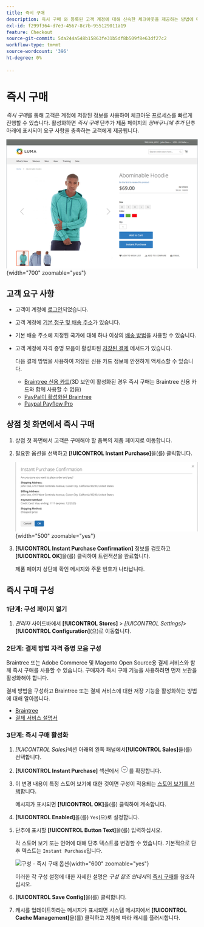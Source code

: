 ```yaml
---
title: 즉시 구매
description: 즉시 구매 와 등록된 고객 계정에 대해 신속한 체크아웃을 제공하는 방법에 대해 알아봅니다.
exl-id: f299f364-d7e3-4567-8c7b-955129011a19
feature: Checkout
source-git-commit: 5da244a548b15863fe31b5df8b509f8e63df27c2
workflow-type: tm+mt
source-wordcount: '396'
ht-degree: 0%

---
```


# 즉시 구매

_즉시 구매_&#x200B;를 통해 고객은 계정에 저장된 정보를 사용하여 체크아웃 프로세스를 빠르게 진행할 수 있습니다. 활성화하면 _즉시 구매_ 단추가 제품 페이지의 _장바구니에 추가_ 단추 아래에 표시되어 요구 사항을 충족하는 고객에게 제공됩니다.

![즉시 구매 옵션이 표시된 제품 페이지](./assets/storefront-checkout-instant-purchase.png){width="700" zoomable="yes"}

## 고객 요구 사항

- 고객이 계정에 [로그인](../customers/customer-sign-in.md)되었습니다.

- 고객 계정에 [기본 청구 및 배송 주소](../customers/account-dashboard-address-book.md)가 있습니다.

- 기본 배송 주소에 지정된 국가에 대해 하나 이상의 [배송 방법](delivery.md)을 사용할 수 있습니다.

- 고객 계정에 자격 증명 모음이 활성화된 [저장된 결제](../stores-purchase/stored-payment-methods.md) 메서드가 있습니다.

  다음 결제 방법을 사용하여 저장된 신용 카드 정보에 안전하게 액세스할 수 있습니다.

   - [Braintree 신용 카드](braintree.md)(3D 보안이 활성화된 경우 즉시 구매는 Braintree 신용 카드와 함께 사용할 수 없음)
   - [PayPal이 활성화된 Braintree](braintree.md)
   - [Paypal Payflow Pro](paypal-payflow-pro.md)

## 상점 첫 화면에서 즉시 구매

1. 상점 첫 화면에서 고객은 구매해야 할 품목의 제품 페이지로 이동합니다.

1. 필요한 옵션을 선택하고 **[!UICONTROL Instant Purchase]**&#x200B;을(를) 클릭합니다.

   ![즉시 구매를 확인하는 확인 대화 상자](./assets/storefront-checkout-instant-purchase-confirmation.png){width="500" zoomable="yes"}

1. **[!UICONTROL Instant Purchase Confirmation]** 정보를 검토하고 **[!UICONTROL OK]**&#x200B;을(를) 클릭하여 트랜잭션을 완료합니다.

   제품 페이지 상단에 확인 메시지와 주문 번호가 나타납니다.

## 즉시 구매 구성

### 1단계: 구성 페이지 열기

1. _관리자_ 사이드바에서 **[!UICONTROL Stores]** > _[!UICONTROL Settings]_>**[!UICONTROL Configuration]**(으)로 이동합니다.

### 2단계: 결제 방법 자격 증명 모음 구성

Braintree 또는 Adobe Commerce 및 Magento Open Source용 결제 서비스와 함께 즉시 구매를 사용할 수 있습니다. 구매자가 즉시 구매 기능을 사용하려면 먼저 보관을 활성화해야 합니다.

결제 방법을 구성하고 Braintree 또는 결제 서비스에 대한 저장 기능을 활성화하는 방법에 대해 알아봅니다.

- [Braintree](braintree.md)
- [결제 서비스 설명서](https://experienceleague.adobe.com/docs/commerce/payment-services/guide-overview.html?lang=ko)

### 3단계: 즉시 구매 활성화

1. _[!UICONTROL Sales]_&#x200B;섹션 아래의 왼쪽 패널에서&#x200B;**[!UICONTROL Sales]**&#x200B;을(를) 선택합니다.

1. **[!UICONTROL Instant Purchase]** 섹션에서 ![확장 선택기](../assets/icon-display-expand.png)를 확장합니다.

1. 이 변경 내용이 특정 스토어 보기에 대한 것이면 구성이 적용되는 [스토어 보기를 선택](../configuration-reference/scope-change.md#set-the-scope)합니다.

   메시지가 표시되면 **[!UICONTROL OK]**&#x200B;을(를) 클릭하여 계속합니다.

1. **[!UICONTROL Enabled]**&#x200B;을(를) `Yes`(으)로 설정합니다.

1. 단추에 표시할 **[!UICONTROL Button Text]**&#x200B;을(를) 입력하십시오.

   각 스토어 보기 또는 언어에 대해 단추 텍스트를 변경할 수 있습니다. 기본적으로 단추 텍스트는 `Instant Purchase`입니다.

   ![구성 - 즉시 구매 옵션](../configuration-reference/sales/assets/sales-instant-purchase.png){width="600" zoomable="yes"}

   이러한 각 구성 설정에 대한 자세한 설명은 _구성 참조 안내서_&#x200B;의 [즉시 구매](../configuration-reference/sales/sales.md#instant-purchase)를 참조하십시오.

1. **[!UICONTROL Save Config]**&#x200B;을(를) 클릭합니다.

1. 캐시를 업데이트하라는 메시지가 표시되면 시스템 메시지에서 **[!UICONTROL Cache Management]**&#x200B;을(를) 클릭하고 지침에 따라 캐시를 플러시합니다.
